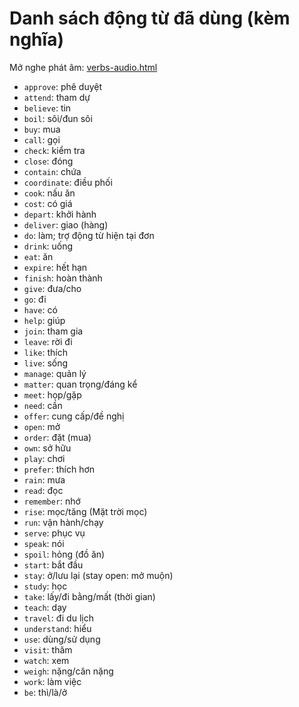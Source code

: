 # Danh sách động từ đã dùng (kèm nghĩa)

Mở nghe phát âm: [verbs-audio.html](verbs-audio.html)

- `approve`: phê duyệt
- `attend`: tham dự
- `believe`: tin
- `boil`: sôi/đun sôi
- `buy`: mua
- `call`: gọi
- `check`: kiểm tra
- `close`: đóng
- `contain`: chứa
- `coordinate`: điều phối
- `cook`: nấu ăn
- `cost`: có giá
- `depart`: khởi hành
- `deliver`: giao (hàng)
- `do`: làm; trợ động từ hiện tại đơn
- `drink`: uống
- `eat`: ăn
- `expire`: hết hạn
- `finish`: hoàn thành
- `give`: đưa/cho
- `go`: đi
- `have`: có
- `help`: giúp
- `join`: tham gia
- `leave`: rời đi
- `like`: thích
- `live`: sống
- `manage`: quản lý
- `matter`: quan trọng/đáng kể
- `meet`: họp/gặp
- `need`: cần
- `offer`: cung cấp/đề nghị
- `open`: mở
- `order`: đặt (mua)
- `own`: sở hữu
- `play`: chơi
- `prefer`: thích hơn
- `rain`: mưa
- `read`: đọc
- `remember`: nhớ
- `rise`: mọc/tăng (Mặt trời mọc)
- `run`: vận hành/chạy
- `serve`: phục vụ
- `speak`: nói
- `spoil`: hỏng (đồ ăn)
- `start`: bắt đầu
- `stay`: ở/lưu lại (stay open: mở muộn)
- `study`: học
- `take`: lấy/đi bằng/mất (thời gian)
- `teach`: dạy
- `travel`: đi du lịch
- `understand`: hiểu
- `use`: dùng/sử dụng
- `visit`: thăm
- `watch`: xem
- `weigh`: nặng/cân nặng
- `work`: làm việc
- `be`: thì/là/ở
